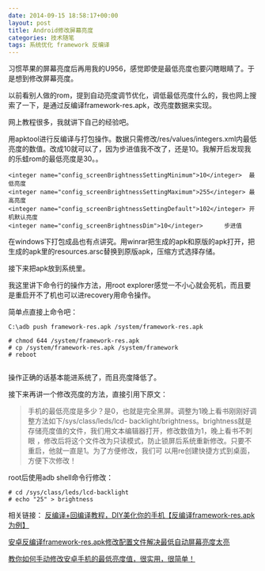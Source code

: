 ```yaml
---
date: 2014-09-15 18:58:17+00:00
layout: post
title: Android修改屏幕亮度
categories: 技术随笔
tags: 系统优化 framework 反编译
---
```


习惯苹果的屏幕亮度后再用我的U956，感觉即使是最低亮度也要闪瞎眼睛了。于是想到修改屏幕亮度。

以前看别人做的rom，提到自动亮度调节优化，调低最低亮度什么的，我也网上搜索了一下，是通过反编译framework-res.apk，改亮度数据来实现。

网上教程很多，我就讲下自己的经验吧。

用apktool进行反编译与打包操作。数据只需修改/res/values/integers.xml内最低亮度的数值。改成10就可以了，因为步进值我不改了，还是10。我解开后发现我的乐蛙rom的最低亮度是30。。

```
<integer name="config_screenBrightnessSettingMinimum">10</integer>  最低亮度
<integer name="config_screenBrightnessSettingMaximum">255</integer> 最高亮度
<integer name="config_screenBrightnessSettingDefault">102</integer> 开机默认亮度
<integer name="config_screenBrightnessDim">10</integer>      步进值

```

在windows下打包成品也有点讲究。用winrar把生成的apk和原版的apk打开，把生成的apk里的resources.arsc替换到原版apk，压缩方式选择存储。

接下来把apk放到系统里。

我这里讲下命令行的操作方法，用root explorer感觉一不小心就会死机，而且要是重启开不了机也可以进recovery用命令操作。

简单点直接上命令吧：

```
C:\adb push framework-res.apk /system/framework-res.apk 

# chmod 644 /system/framework-res.apk 
# cp /system/framework-res.apk /system/framework
# reboot
 
```

操作正确的话基本能进系统了，而且亮度降低了。

接下来再讲一个修改亮度的方法，直接引用下原文：

>手机的最低亮度是多少？是0，也就是完全黑屏。调整为1晚上看书刚刚好调整方法如下/sys/class/leds/lcd-
>backlight/brightness。brightness就是存储亮度值的文件，我们用文本编辑器打开，修改数值为1，晚上看书不刺眼
>，修改后将这个文件改为只读模式，防止锁屏后系统重新修改。只要不重启，他就一直是1。为了方便修改，我们可
>以用re创建快捷方式到桌面，方便下次修改！

root后使用adb shell命令行修改：

```
# cd /sys/class/leds/lcd-backlight
# echo "25" > brightness
```


相关链接：
[反编译+回编译教程，DIY美化你的手机【反编译framework-res.apk为例】](http://bbs.dospy.com/thread-14553818-1-435-1.html)

[安卓反编译framework-res.apk修改配置文件解决最低自动屏幕亮度太亮  ](http://blog.163.com/kukwkukw@126/blog/static/97095900201421392258869/)

[教你如何手动修改安卓手机的最低亮度值，很实用，很简单！](http://wenwen.sogou.com/z/q532285925.htm)









